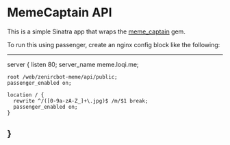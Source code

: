MemeCaptain API
===============

This is a simple Sinatra app that wraps the [meme_captain](https://github.com/mmb/meme_captain) gem.

To run this using passenger, create an nginx config block like the following:

---
  server {
    listen 80;
    server_name meme.loqi.me;

    root /web/zenircbot-meme/api/public;
    passenger_enabled on;

    location / {
      rewrite ^/([0-9a-zA-Z_]+\.jpg)$ /m/$1 break;
      passenger_enabled on;
    }
  }       
---

